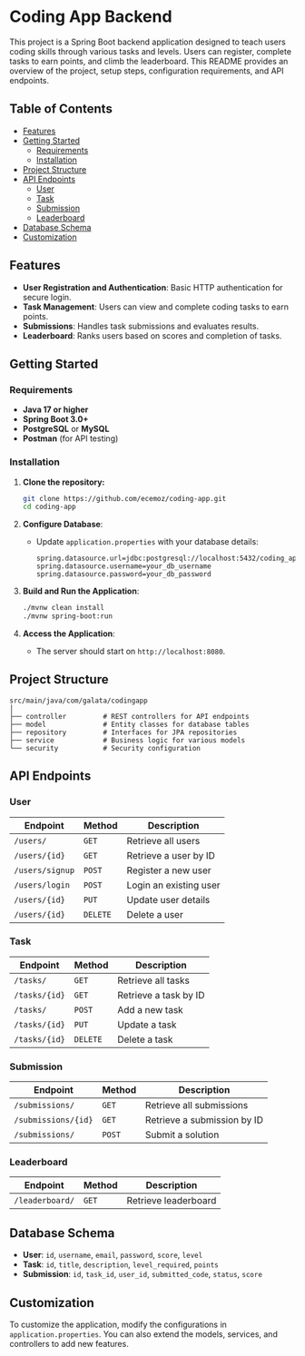 # Coding App Backend

This project is a Spring Boot backend application designed to teach users coding skills through various tasks and levels. Users can register, complete tasks to earn points, and climb the leaderboard. This README provides an overview of the project, setup steps, configuration requirements, and API endpoints.

## Table of Contents

- [Features](#features)
- [Getting Started](#getting-started)
  - [Requirements](#requirements)
  - [Installation](#installation)
- [Project Structure](#project-structure)
- [API Endpoints](#api-endpoints)
  - [User](#user)
  - [Task](#task)
  - [Submission](#submission)
  - [Leaderboard](#leaderboard)
- [Database Schema](#database-schema)
- [Customization](#customization)

## Features

- **User Registration and Authentication**: Basic HTTP authentication for secure login.
- **Task Management**: Users can view and complete coding tasks to earn points.
- **Submissions**: Handles task submissions and evaluates results.
- **Leaderboard**: Ranks users based on scores and completion of tasks.

## Getting Started

### Requirements

- **Java 17 or higher**
- **Spring Boot 3.0+**
- **PostgreSQL** or **MySQL**
- **Postman** (for API testing)

### Installation

1. **Clone the repository:**
   ```bash
   git clone https://github.com/ecemoz/coding-app.git
   cd coding-app
   ```

2. **Configure Database**:
   - Update `application.properties` with your database details:
     ```properties
     spring.datasource.url=jdbc:postgresql://localhost:5432/coding_app
     spring.datasource.username=your_db_username
     spring.datasource.password=your_db_password
     ```

3. **Build and Run the Application**:
   ```bash
   ./mvnw clean install
   ./mvnw spring-boot:run
   ```

4. **Access the Application**:
   - The server should start on `http://localhost:8080`.

## Project Structure

```
src/main/java/com/galata/codingapp
│
├── controller         # REST controllers for API endpoints
├── model              # Entity classes for database tables
├── repository         # Interfaces for JPA repositories
├── service            # Business logic for various models
└── security           # Security configuration
```

## API Endpoints

### User

| Endpoint                | Method | Description                  |
|-------------------------|--------|------------------------------|
| `/users/`               | `GET`  | Retrieve all users           |
| `/users/{id}`           | `GET`  | Retrieve a user by ID        |
| `/users/signup`         | `POST` | Register a new user          |
| `/users/login`          | `POST` | Login an existing user       |
| `/users/{id}`           | `PUT`  | Update user details          |
| `/users/{id}`           | `DELETE` | Delete a user             |

### Task

| Endpoint                | Method | Description                  |
|-------------------------|--------|------------------------------|
| `/tasks/`               | `GET`  | Retrieve all tasks           |
| `/tasks/{id}`           | `GET`  | Retrieve a task by ID        |
| `/tasks/`               | `POST` | Add a new task               |
| `/tasks/{id}`           | `PUT`  | Update a task                |
| `/tasks/{id}`           | `DELETE` | Delete a task             |

### Submission

| Endpoint                | Method | Description                  |
|-------------------------|--------|------------------------------|
| `/submissions/`         | `GET`  | Retrieve all submissions     |
| `/submissions/{id}`     | `GET`  | Retrieve a submission by ID  |
| `/submissions/`         | `POST` | Submit a solution            |

### Leaderboard

| Endpoint                | Method | Description                  |
|-------------------------|--------|------------------------------|
| `/leaderboard/`         | `GET`  | Retrieve leaderboard         |

## Database Schema

- **User**: `id`, `username`, `email`, `password`, `score`, `level`
- **Task**: `id`, `title`, `description`, `level_required`, `points`
- **Submission**: `id`, `task_id`, `user_id`, `submitted_code`, `status`, `score`

## Customization

To customize the application, modify the configurations in `application.properties`. You can also extend the models, services, and controllers to add new features.
